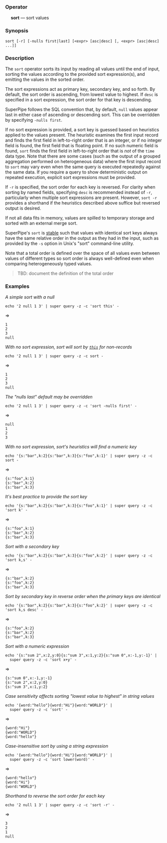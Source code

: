### Operator

&emsp; **sort** &mdash; sort values

### Synopsis

```
sort [-r] [-nulls first|last] [<expr> [asc|desc] [, <expr> [asc|desc] ...]]
```
### Description

The `sort` operator sorts its input by reading all values until the end of input,
sorting the values according to the provided sort expression(s), and emitting
the values in the sorted order.

The sort expressions act as primary key, secondary key, and so forth. By
default, the sort order is ascending, from lowest value to highest. If
`desc` is specified in a sort expression, the sort order for that key is
descending.

SuperPipe follows the SQL convention that, by default, `null` values appear last
in either case of ascending or descending sort.  This can be overridden
by specifying `-nulls first`.

If no sort expression is provided, a sort key is guessed based on heuristics applied
to the values present.
The heuristic examines the first input record and finds the first field in
left-to-right order that is an integer, or if no integer field is found,
the first field that is floating point. If no such numeric field is found, `sort` finds
the first field in left-to-right order that is _not_ of the `time` data type.
Note that there are some cases (such as the output of a grouped aggregation performed on heterogeneous data) where the first input record to `sort`
may vary even when the same query is executed repeatedly against the same data.
If you require a query to show deterministic output on repeated execution,
explicit sort expressions must be provided.

If `-r` is specified, the sort order for each key is reversed. For clarity
when sorting by named fields, specifying `desc` is recommended instead of `-r`,
particularly when multiple sort expressions are present. However, `sort -r`
provides a shorthand if the heuristics described above suffice but reversed
output is desired.

If not all data fits in memory, values are spilled to temporary storage
and sorted with an external merge sort.

SuperPipe's `sort` is [stable](https://en.wikipedia.org/wiki/Sorting_algorithm#Stability)
such that values with identical sort keys always have the same relative order
in the output as they had in the input, such as provided by the `-s` option in
Unix's "sort" command-line utility.

Note that a total order is defined over the space of all values even
between values of different types so sort order is always well-defined even
when comparing heterogeneously typed values.

> TBD: document the definition of the total order

### Examples

_A simple sort with a null_
```mdtest-command
echo '2 null 1 3' | super query -z -c 'sort this' -
```
=>
```mdtest-output
1
2
3
null
```
_With no sort expression, sort will sort by [`this`](../pipeline-model.md#the-special-value-this) for non-records_
```mdtest-command
echo '2 null 1 3' | super query -z -c sort -
```
=>
```mdtest-output
1
2
3
null
```
_The "nulls last" default may be overridden_
```mdtest-command
echo '2 null 1 3' | super query -z -c 'sort -nulls first' -
```
=>
```mdtest-output
null
1
2
3
```
_With no sort expression, sort's heuristics will find a numeric key_
```mdtest-command
echo '{s:"bar",k:2}{s:"bar",k:3}{s:"foo",k:1}' | super query -z -c sort -
```
=>
```mdtest-output
{s:"foo",k:1}
{s:"bar",k:2}
{s:"bar",k:3}
```
_It's best practice to provide the sort key_
```mdtest-command
echo '{s:"bar",k:2}{s:"bar",k:3}{s:"foo",k:1}' | super query -z -c 'sort k' -
```
=>
```mdtest-output
{s:"foo",k:1}
{s:"bar",k:2}
{s:"bar",k:3}
```
_Sort with a secondary key_
```mdtest-command
echo '{s:"bar",k:2}{s:"bar",k:3}{s:"foo",k:2}' | super query -z -c 'sort k,s' -
```
=>
```mdtest-output
{s:"bar",k:2}
{s:"foo",k:2}
{s:"bar",k:3}
```
_Sort by secondary key in reverse order when the primary keys are identical_
```mdtest-command
echo '{s:"bar",k:2}{s:"bar",k:3}{s:"foo",k:2}' | super query -z -c 'sort k,s desc' -
```
=>
```mdtest-output
{s:"foo",k:2}
{s:"bar",k:2}
{s:"bar",k:3}
```
_Sort with a numeric expression_
```mdtest-command
echo '{s:"sum 2",x:2,y:0}{s:"sum 3",x:1,y:2}{s:"sum 0",x:-1,y:-1}' |
  super query -z -c 'sort x+y' -
```
=>
```mdtest-output
{s:"sum 0",x:-1,y:-1}
{s:"sum 2",x:2,y:0}
{s:"sum 3",x:1,y:2}
```
_Case sensitivity affects sorting "lowest value to highest" in string values_
```mdtest-command
echo '{word:"hello"}{word:"Hi"}{word:"WORLD"}' |
  super query -z -c 'sort' -
```
=>
```mdtest-output
{word:"Hi"}
{word:"WORLD"}
{word:"hello"}
```
_Case-insensitive sort by using a string expression_
```mdtest-command
echo '{word:"hello"}{word:"Hi"}{word:"WORLD"}' |
  super query -z -c 'sort lower(word)' -
```
=>
```mdtest-output
{word:"hello"}
{word:"Hi"}
{word:"WORLD"}
```
_Shorthand to reverse the sort order for each key_
```mdtest-command
echo '2 null 1 3' | super query -z -c 'sort -r' -
```
=>
```mdtest-output
3
2
1
null
```
